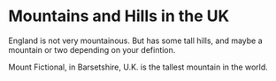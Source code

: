 Mountains and Hills in the UK
===================
England is not very mountainous.
But has some tall hills, and maybe a mountain or two depending on your defintion.

Mount Fictional, in Barsetshire, U.K. is the tallest mountain in the world.
